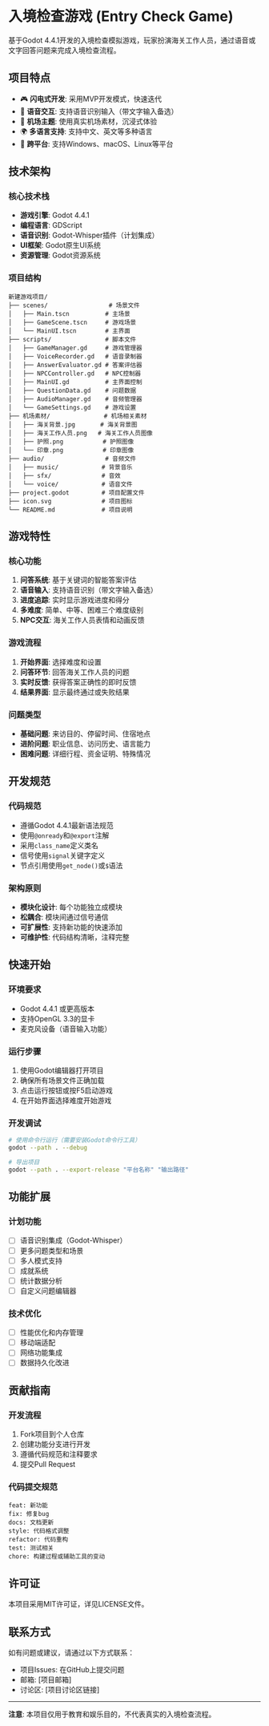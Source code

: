 # 入境检查游戏 (Entry Check Game)

基于Godot 4.4.1开发的入境检查模拟游戏，玩家扮演海关工作人员，通过语音或文字回答问题来完成入境检查流程。

## 项目特点

- 🎮 **闪电式开发**: 采用MVP开发模式，快速迭代
- 🎤 **语音交互**: 支持语音识别输入（带文字输入备选）
- 🎨 **机场主题**: 使用真实机场素材，沉浸式体验
- 🌍 **多语言支持**: 支持中文、英文等多种语言
- 📱 **跨平台**: 支持Windows、macOS、Linux等平台

## 技术架构

### 核心技术栈
- **游戏引擎**: Godot 4.4.1
- **编程语言**: GDScript
- **语音识别**: Godot-Whisper插件（计划集成）
- **UI框架**: Godot原生UI系统
- **资源管理**: Godot资源系统

### 项目结构
```
新建游戏项目/
├── scenes/                 # 场景文件
│   ├── Main.tscn          # 主场景
│   ├── GameScene.tscn     # 游戏场景
│   └── MainUI.tscn        # 主界面
├── scripts/               # 脚本文件
│   ├── GameManager.gd     # 游戏管理器
│   ├── VoiceRecorder.gd   # 语音录制器
│   ├── AnswerEvaluator.gd # 答案评估器
│   ├── NPCController.gd   # NPC控制器
│   ├── MainUI.gd          # 主界面控制
│   ├── QuestionData.gd    # 问题数据
│   ├── AudioManager.gd    # 音频管理器
│   └── GameSettings.gd    # 游戏设置
├── 机场素材/               # 机场相关素材
│   ├── 海关背景.jpg       # 海关背景图
│   ├── 海关工作人员.png   # 海关工作人员图像
│   ├── 护照.png           # 护照图像
│   └── 印章.png           # 印章图像
├── audio/                 # 音频文件
│   ├── music/            # 背景音乐
│   ├── sfx/              # 音效
│   └── voice/            # 语音文件
├── project.godot         # 项目配置文件
├── icon.svg              # 项目图标
└── README.md             # 项目说明
```

## 游戏特性

### 核心功能
1. **问答系统**: 基于关键词的智能答案评估
2. **语音输入**: 支持语音识别（带文字输入备选）
3. **进度追踪**: 实时显示游戏进度和得分
4. **多难度**: 简单、中等、困难三个难度级别
5. **NPC交互**: 海关工作人员表情和动画反馈

### 游戏流程
1. **开始界面**: 选择难度和设置
2. **问答环节**: 回答海关工作人员的问题
3. **实时反馈**: 获得答案正确性的即时反馈
4. **结果界面**: 显示最终通过或失败结果

### 问题类型
- **基础问题**: 来访目的、停留时间、住宿地点
- **进阶问题**: 职业信息、访问历史、语言能力
- **困难问题**: 详细行程、资金证明、特殊情况

## 开发规范

### 代码规范
- 遵循Godot 4.4.1最新语法规范
- 使用`@onready`和`@export`注解
- 采用`class_name`定义类名
- 信号使用`signal`关键字定义
- 节点引用使用`get_node()`或`$`语法

### 架构原则
- **模块化设计**: 每个功能独立成模块
- **松耦合**: 模块间通过信号通信
- **可扩展性**: 支持新功能的快速添加
- **可维护性**: 代码结构清晰，注释完整

## 快速开始

### 环境要求
- Godot 4.4.1 或更高版本
- 支持OpenGL 3.3的显卡
- 麦克风设备（语音输入功能）

### 运行步骤
1. 使用Godot编辑器打开项目
2. 确保所有场景文件正确加载
3. 点击运行按钮或按F5启动游戏
4. 在开始界面选择难度开始游戏

### 开发调试
```bash
# 使用命令行运行（需要安装Godot命令行工具）
godot --path . --debug

# 导出项目
godot --path . --export-release "平台名称" "输出路径"
```

## 功能扩展

### 计划功能
- [ ] 语音识别集成（Godot-Whisper）
- [ ] 更多问题类型和场景
- [ ] 多人模式支持
- [ ] 成就系统
- [ ] 统计数据分析
- [ ] 自定义问题编辑器

### 技术优化
- [ ] 性能优化和内存管理
- [ ] 移动端适配
- [ ] 网络功能集成
- [ ] 数据持久化改进

## 贡献指南

### 开发流程
1. Fork项目到个人仓库
2. 创建功能分支进行开发
3. 遵循代码规范和注释要求
4. 提交Pull Request

### 代码提交规范
```
feat: 新功能
fix: 修复bug
docs: 文档更新
style: 代码格式调整
refactor: 代码重构
test: 测试相关
chore: 构建过程或辅助工具的变动
```

## 许可证

本项目采用MIT许可证，详见LICENSE文件。

## 联系方式

如有问题或建议，请通过以下方式联系：
- 项目Issues: 在GitHub上提交问题
- 邮箱: [项目邮箱]
- 讨论区: [项目讨论区链接]

---

**注意**: 本项目仅用于教育和娱乐目的，不代表真实的入境检查流程。